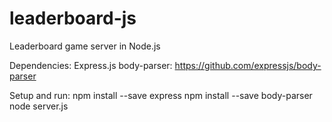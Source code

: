 # leaderboard-js
Leaderboard game server in Node.js

Dependencies:
Express.js
body-parser: https://github.com/expressjs/body-parser

Setup and run:
npm install --save express
npm install --save body-parser
node server.js
